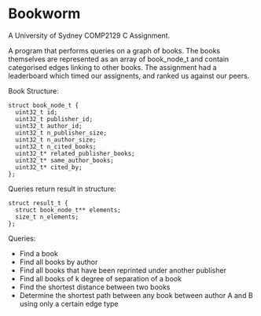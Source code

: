 # Bookworm
A University of Sydney COMP2129 C Assignment.

A program that performs queries on a graph of books.
The books themselves are represented as an array of book_node_t and contain categorised edges linking to other books. 
The assignment had a leaderboard which timed our assignents, and ranked us against our peers. 

Book Structure:
```
struct book_node_t {
  uint32_t id;
  uint32_t publisher_id;
  uint32_t author_id;
  uint32_t n_publisher_size;
  uint32_t n_author_size;
  uint32_t n_cited_books;
  uint32_t* related_publisher_books;
  uint32_t* same_author_books;
  uint32_t* cited_by;
};
```

Queries return result in structure:
```
struct result_t {
  struct book_node_t** elements;
  size_t n_elements;
};
```

Queries:
  - Find a book
  - Find all books by author
  - Find all books that have been reprinted under another publisher
  - Find all books of k degree of separation of a book
  - Find the shortest distance between two books
  - Determine the shortest path between any book between author A and B using only a certain edge type

